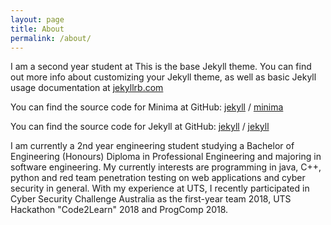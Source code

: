 ```yaml
---
layout: page
title: About
permalink: /about/
---
```

I am a second year student at 
This is the base Jekyll theme. You can find out more info about customizing your Jekyll theme, as well as basic Jekyll usage documentation at [jekyllrb.com](https://jekyllrb.com/)

You can find the source code for Minima at GitHub:
[jekyll][jekyll-organization] /
[minima](https://github.com/jekyll/minima)

You can find the source code for Jekyll at GitHub:
[jekyll][jekyll-organization] /
[jekyll](https://github.com/jekyll/jekyll)


[jekyll-organization]: https://github.com/jekyll
I am currently a 2nd year engineering student studying a Bachelor of Engineering (Honours) Diploma in Professional Engineering and majoring 
in software engineering. My currently interests are programming in java, C++, python and red team penetration testing on web applications 
and cyber security in general. With my experience at UTS, I recently participated in Cyber Security Challenge Australia as the first-year 
team 2018, UTS Hackathon "Code2Learn" 2018 and ProgComp 2018. 


